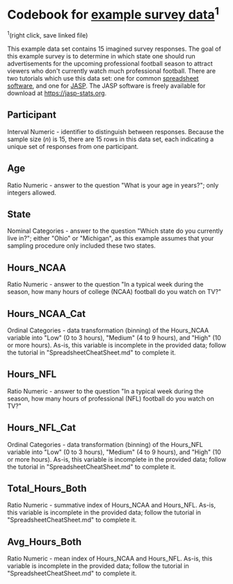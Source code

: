 # Codebook for <a href="https://github.com/Matt-Sweitzer/Comm3163/raw/master/Fall_2020/Example%20Analyses/ExampleSurveyData.csv">example survey data</a><sup>1</sup>

<sup>1</sup>(right click, save linked file)

This example data set contains 15 imagined survey responses. The goal of this example survey is to determine in which state one should run advertisements for the upcoming professional football season to attract viewers who don't currently watch much professional football. There are two tutorials which use this data set: one for common <a href="https://github.com/Matt-Sweitzer/Comm3163/blob/master/Fall_2020/Example%20Analyses/Spreadsheet_CheatSheet.md">spreadsheet software</a>, and one for <a href="https://github.com/Matt-Sweitzer/Comm3163/blob/master/Fall_2020/Example%20Analyses/JASP_CheatSheet.md">JASP</a>. The JASP software is freely available for download at https://jasp-stats.org.

## Participant

Interval Numeric - identifier to distinguish between responses. Because the sample size (*n*) is 15, there are 15 rows in this data set, each indicating a unique set of responses from one participant.

## Age

Ratio Numeric - answer to the question "What is your age in years?"; only integers allowed.

## State

Nominal Categories - answer to the question "Which state do you currently live in?"; either "Ohio" or "Michigan", as this example assumes that your sampling procedure only included these two states.

## Hours_NCAA

Ratio Numeric - answer to the question "In a typical week during the season, how many hours of college (NCAA) football do you watch on TV?"

## Hours_NCAA_Cat

Ordinal Categories - data transformation (binning) of the Hours_NCAA variable into "Low" (0 to 3 hours), "Medium" (4 to 9 hours), and "High" (10 or more hours). As-is, this variable is incomplete in the provided data; follow the tutorial in "SpreadsheetCheatSheet.md" to complete it.

## Hours_NFL

Ratio Numeric - answer to the question "In a typical week during the season, how many hours of professional (NFL) football do you watch on TV?"

## Hours_NFL_Cat

Ordinal Categories - data transformation (binning) of the Hours_NFL variable into "Low" (0 to 3 hours), "Medium" (4 to 9 hours), and "High" (10 or more hours). As-is, this variable is incomplete in the provided data; follow the tutorial in "SpreadsheetCheatSheet.md" to complete it.

## Total_Hours_Both

Ratio Numeric - summative index of Hours_NCAA and Hours_NFL. As-is, this variable is incomplete in the provided data; follow the tutorial in "SpreadsheetCheatSheet.md" to complete it.

## Avg_Hours_Both

Ratio Numeric - mean index of Hours_NCAA and Hours_NFL. As-is, this variable is incomplete in the provided data; follow the tutorial in "SpreadsheetCheatSheet.md" to complete it.
